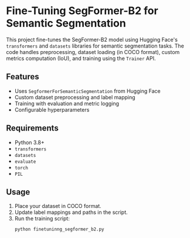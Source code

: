 # Fine-Tuning SegFormer-B2 for Semantic Segmentation

This project fine-tunes the SegFormer-B2 model using Hugging Face's `transformers` and `datasets` libraries for semantic segmentation tasks. The code handles preprocessing, dataset loading (in COCO format), custom metrics computation (IoU), and training using the `Trainer` API.

## Features

- Uses `SegformerForSemanticSegmentation` from Hugging Face
- Custom dataset preprocessing and label mapping
- Training with evaluation and metric logging
- Configurable hyperparameters

## Requirements

- Python 3.8+
- `transformers`
- `datasets`
- `evaluate`
- `torch`
- `PIL`

## Usage

1. Place your dataset in COCO format.
2. Update label mappings and paths in the script.
3. Run the training script:
   ```bash
   python finetuninng_segformer_b2.py
